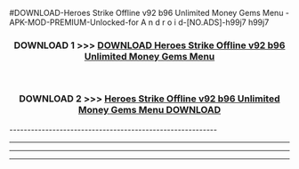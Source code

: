 #DOWNLOAD-Heroes Strike Offline v92 b96 Unlimited Money Gems Menu -APK-MOD-PREMIUM-Unlocked-for A n d r o i d-[NO.ADS]-h99j7 h99j7 



<div align="center">

<h3>DOWNLOAD 1 >>> <a href="https://getmod2.web.app/?judul=Heroes Strike Offline v92 b96 Unlimited Money Gems Menu ">DOWNLOAD Heroes Strike Offline v92 b96 Unlimited Money Gems Menu </a></h3><br>

<h3>DOWNLOAD 2 >>> <a href="https://getmod2.web.app/?judul=Heroes Strike Offline v92 b96 Unlimited Money Gems Menu ">Heroes Strike Offline v92 b96 Unlimited Money Gems Menu  DOWNLOAD </a></h3>

</div>
----------------------------------------------------------

----------------------------------------------------------

----------------------------------------------------------

----------------------------------------------------------




